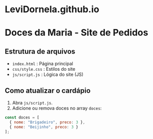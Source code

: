 # LeviDornela.github.io
# Doces da Maria - Site de Pedidos

## Estrutura de arquivos

- `index.html` : Página principal
- `css/style.css` : Estilos do site
- `js/script.js` : Lógica do site (JS)

## Como atualizar o cardápio

1. Abra `js/script.js`.
2. Adicione ou remova doces no array `doces`:
```javascript
const doces = [
  { nome: "Brigadeiro", preco: 3 },
  { nome: "Beijinho", preco: 3 }
];
